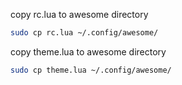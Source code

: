 copy rc.lua to awesome directory
```bash
sudo cp rc.lua ~/.config/awesome/
```
copy theme.lua to awesome directory
```bash
sudo cp theme.lua ~/.config/awesome/
```
